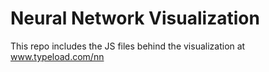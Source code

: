 # Neural Network Visualization

This repo includes the JS files behind the visualization at www.typeload.com/nn
